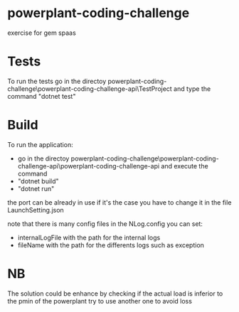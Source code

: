 # powerplant-coding-challenge
exercise for gem spaas 

# Tests

To run the tests go in the directoy powerplant-coding-challenge\powerplant-coding-challenge-api\TestProject
and type the command "dotnet test"

# Build

To run the application:
  - go in the directoy powerplant-coding-challenge\powerplant-coding-challenge-api\powerplant-coding-challenge-api and execute the command 
  - "dotnet build"  
  - "dotnet run"

the port can be already in use if it's the case you have to change it in the file LaunchSetting.json

note that there is many config files in the NLog.config you can set: 
  - internalLogFile with the path for the internal logs
  - fileName with the path for the differents logs such as exception

# NB
The solution could be enhance by checking if the actual load is inferior to the pmin of the powerplant try to use another one to avoid loss 
 
